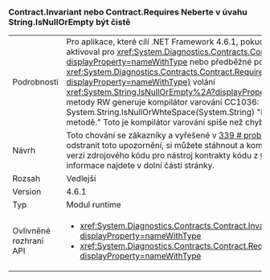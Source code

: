### <a name="contractinvariant-or-contractrequirestexception-do-not-consider-stringisnullorempty-to-be-pure"></a>Contract.Invariant nebo Contract.Requires<TException> Neberte v úvahu String.IsNullOrEmpty být čistě

|   |   |
|---|---|
|Podrobnosti|Pro aplikace, které cílí .NET Framework 4.6.1, pokud invariantní smlouvu aktivoval pro <xref:System.Diagnostics.Contracts.Contract.Invariant%2A?displayProperty=nameWithType> nebo předběžné podmínky smlouvy pro <xref:System.Diagnostics.Contracts.Contract.Requires%2A?displayProperty=nameWithType)> volání <xref:System.String.IsNullOrEmpty%2A?displayProperty=nameWithType> metody RW generuje kompilátor varování CC1036: &quot;zjistil volání metody. System.String.IsNullOrWhteSpace(System.String) "bez [prázdná] v metodě.&quot; Toto je kompilátor varování spíše než chybu kompilátoru.|
|Návrh|Toto chování se zákazníky a vyřešené v [339 # problém Githubu](https://github.com/Microsoft/CodeContracts/issues/339). Chcete-li odstranit toto upozornění, si můžete stáhnout a kompilaci aktualizovanou verzi zdrojového kódu pro nástroj kontrakty kódu z [Githubu](https://github.com/Microsoft/CodeContracts/blob/master/README.md). Stáhněte si informace najdete v dolní části stránky.|
|Rozsah|Vedlejší|
|Version|4.6.1|
|Typ|Modul runtime|
|Ovlivněné rozhraní API|<ul><li><xref:System.Diagnostics.Contracts.Contract.Invariant(System.Boolean)?displayProperty=nameWithType></li><li><xref:System.Diagnostics.Contracts.Contract.Requires(System.Boolean)?displayProperty=nameWithType></li></ul>|

